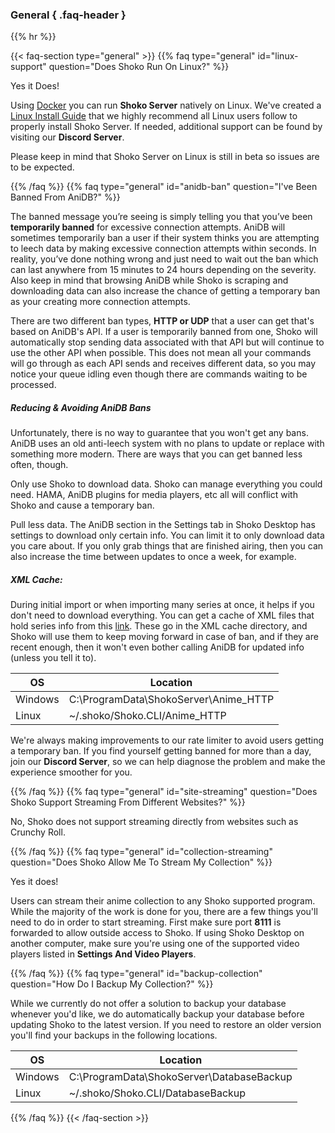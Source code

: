 ### General { .faq-header }

{{% hr %}}

{{< faq-section type="general" >}} {{% faq type="general" id="linux-support" question="Does Shoko Run On Linux?" %}}

Yes it Does!

Using [Docker](https://www.docker.com/) you can run **Shoko Server** natively on Linux. We've created
a [Linux Install Guide](/linux) that we highly recommend all Linux users follow to properly install Shoko Server. If
needed, additional support can be found by visiting our **Discord Server**.

Please keep in mind that Shoko Server on Linux is still in beta so issues are to be expected.

{{% /faq %}} {{% faq type="general" id="anidb-ban" question="I've Been Banned From AniDB?" %}}

The banned message you’re seeing is simply telling you that you’ve been **temporarily banned** for excessive connection
attempts. AniDB will sometimes temporarily ban a user if their system thinks you are attempting to leech data by making
excessive connection attempts within seconds. In reality, you’ve done nothing wrong and just need to wait out the ban
which can last anywhere from 15 minutes to 24 hours depending on the severity. Also keep in mind that browsing AniDB
while Shoko is scraping and downloading data can also increase the chance of getting a temporary ban as your creating
more connection attempts.

There are two different ban types, **HTTP or UDP** that a user can get that's based on AniDB's API. If a user is
temporarily banned from one, Shoko will automatically stop sending data associated with that API but will continue to
use the other API when possible. This does not mean all your commands will go through as each API sends and receives
different data, so you may notice your queue idling even though there are commands waiting to be processed.

##### Reducing & Avoiding AniDB Bans

Unfortunately, there is no way to guarantee that you won't get any bans. AniDB uses an old anti-leech system with no
plans to update or replace with something more modern. There are ways that you can get banned less often, though.

Only use Shoko to download data. Shoko can manage everything you could need. HAMA, AniDB plugins for media players, etc
all will conflict with Shoko and cause a temporary ban.

Pull less data. The AniDB section in the Settings tab in Shoko Desktop has settings to download only certain info. You
can limit it to only download data you care about. If you only grab things that are finished airing, then you can also
increase the time between updates to once a week, for example.

##### XML Cache:

During initial import or when importing many series at once, it helps if you don't need to download everything. You can
get a cache of XML files that hold series info from this [link](https://shokoanime.com/files/shoko-server/other/Anime_HTTP.zip). These go in the XML cache directory, and Shoko will use
them to keep moving forward in case of ban, and if they are recent enough, then it won't even bother calling AniDB for
updated info (unless you tell it to).

<table class="table table-bordered">
    <thead>
    <tr>
        <th>OS</th>
        <th>Location</th>
    </tr>
    </thead>
    <tbody>
    <tr>
        <td>Windows</td>
        <td>C:\ProgramData\ShokoServer\Anime_HTTP</td>
    </tr>
    <tr>
        <td>Linux</td>
        <td>~/.shoko/Shoko.CLI/Anime_HTTP</td>
    </tr>
    </tbody>
</table>

We're always making improvements to our rate limiter to avoid users getting a temporary ban. If you find yourself
getting banned for more than a day, join our **Discord Server**, so we can help diagnose the problem and make the
experience smoother for you.

{{% /faq %}} {{% faq type="general" id="site-streaming" question="Does Shoko Support Streaming From Different Websites?"
%}}

No, Shoko does not support streaming directly from websites such as Crunchy Roll.

{{% /faq %}} {{% faq type="general" id="collection-streaming" question="Does Shoko Allow Me To Stream My Collection" %}}

Yes it does!

Users can stream their anime collection to any Shoko supported program. While the majority of the work is done for you,
there are a few things you'll need to do in order to start streaming. First make sure port **8111** is forwarded to
allow outside access to Shoko. If using Shoko Desktop on another computer, make sure you're using one of the supported
video players listed in **Settings And Video Players**.

{{% /faq %}} {{% faq type="general" id="backup-collection" question="How Do I Backup My Collection?" %}}

While we currently do not offer a solution to backup your database whenever you'd like, we do automatically backup your
database before updating Shoko to the latest version. If you need to restore an older version you'll find your backups
in the following locations.

<table class="table table-bordered">
    <thead>
    <tr>
        <th>OS</th>
        <th>Location</th>
    </tr>
    </thead>
    <tbody>
    <tr>
        <td>Windows</td>
        <td>C:\ProgramData\ShokoServer\DatabaseBackup</td>
    </tr>
    <tr>
        <td>Linux</td>
        <td>~/.shoko/Shoko.CLI/DatabaseBackup</td>
    </tr>
    </tbody>
</table>

{{% /faq %}} {{< /faq-section >}}
